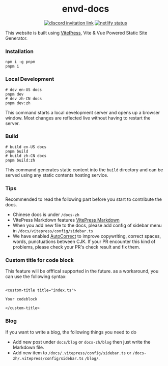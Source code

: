 <div align="center">
<h1>envd-docs</h1>
</div>

<p align=center>
<a href="https://discord.gg/KqswhpVgdU"><img alt="discord invitation link" src="https://img.shields.io/discord/974584200327991326?label=discord&style=social"></a>
<a href="https://app.netlify.com/sites/envd/deploys"><img alt="netlify status" src="https://api.netlify.com/api/v1/badges/535ba0bd-b9fa-43b4-a8b2-ce2fbfa3a424/deploy-status"></a>
</p>

This website is built using [VitePress](https://vitepress.vuejs.org/), Vite & Vue Powered Static Site Generator.

### Installation

```shell
npm i -g pnpm
pnpm i
```

### Local Development

```shell
# dev en-US docs
pnpm dev
# dev zh-CN docs
pnpm dev:zh
```

This command starts a local development server and opens up a browser window. Most changes are reflected live without having to restart the server.

### Build

```shell
# build en-US docs
pnpm build
# build zh-CN docs
pnpm build:zh
```

This command generates static content into the `build` directory and can be served using any static contents hosting service.

### Tips

Recommended to read the following part before you start to contribute the docs.

- Chinese docs is under `/docs-zh`
- VitePress Markdown features [VitePress Markdown](https://vitepress.vuejs.org/guide/markdown.html)
- When you add new file to the docs, please add config of sidebar menu in `/docs/vitepress/config/sidebar.ts`
- We have enabled [AutoCorrect](https://github.com/huacnlee/autocorrect) to improve copywriting, correct spaces, words, punctuations between CJK. If your PR encounter this kind of problems, please check your PR's check result and fix them.

### Custom title for code block

This feature will be offfical supported in the future.
as a workaround, you can use the following syntax:
```vue

<custom-title title="index.ts">

Your codeblock

</custom-title>

```

### Blog

If you want to write a blog, the following things you need to do
- Add new post under `docs/blog` or `docs-zh/blog` then just write the Markdown file.
- Add new item to `/docs/.vitepress/config/sidebar.ts` or `/docs-zh/.vitepress/config/sidebar.ts` `/blog/`.
